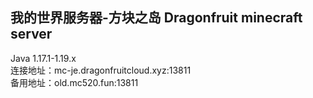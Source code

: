 ## 我的世界服务器-方块之岛 Dragonfruit minecraft server
Java 1.17.1-1.19.x \
连接地址：mc-je.dragonfruitcloud.xyz:13811 \
备用地址：old.mc520.fun:13811
